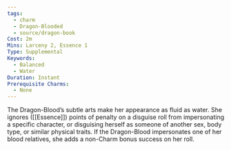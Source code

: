 ```yaml
---
tags:
  - charm
  - Dragon-Blooded
  - source/dragon-book
Cost: 2m
Mins: Larceny 2, Essence 1
Type: Supplemental
Keywords:
  - Balanced
  - Water
Duration: Instant
Prerequisite Charms:
  - None
---
```

The Dragon-Blood’s subtle arts make her appearance as fluid as water. She ignores ([[Essence]]) points of penalty on a disguise roll from impersonating a specific character, or disguising herself as someone of another sex, body type, or similar physical traits. If the Dragon-Blood impersonates one of her blood relatives, she adds a non-Charm bonus success on her roll.